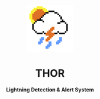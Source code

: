 <div align="center">
  <img height="128" src="./assets/logo.png" />
  <h1>THOR</h1>
  <p><strong>Lightning Detection & Alert System</strong></p>
</div>
